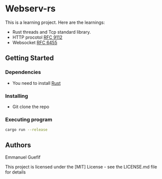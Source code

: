 # Webserv-rs

This is a learning project. Here are the learnings:
* Rust threads and Tcp standard library.
* HTTP procotol [RFC 9112](https://www.rfc-editor.org/rfc/rfc9112.html)
* Websocket [RFC 6455](https://datatracker.ietf.org/doc/html/rfc6455)


## Getting Started

### Dependencies

* You need to install [Rust](https://www.rust-lang.org/tools/install)

### Installing

* Git clone the repo

### Executing program

```bash
cargo run --release
```

## Authors

Emmanuel Guefif

This project is licensed under the [MIT] License - see the LICENSE.md file for details
